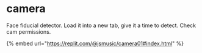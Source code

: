 # camera

Face fiducial detector. Load it into a new tab, give it a time to detect. Check cam permissions.

{% embed url="https://replit.com/@jsmusic/camera01#index.html" %}
